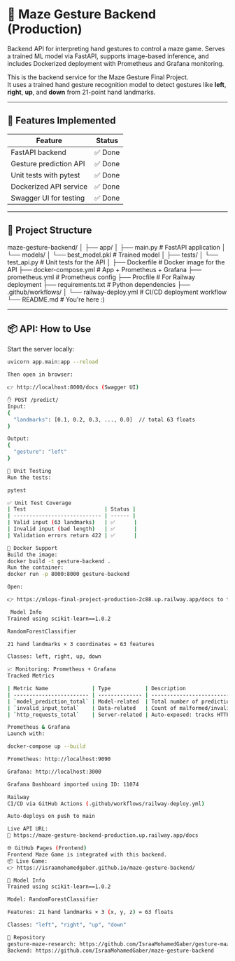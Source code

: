 # 🧠 Maze Gesture Backend (Production)
Backend API for interpreting hand gestures to control a maze game. Serves a trained ML model via FastAPI, supports image-based inference, and includes Dockerized deployment with Prometheus and Grafana monitoring.

This is the backend service for the Maze Gesture Final Project.  
It uses a trained hand gesture recognition model to detect gestures like **left**, **right**, **up**, and **down** from 21-point hand landmarks.

---

## 🚀 Features Implemented

| Feature                     | Status |
|----------------------------|--------|
| FastAPI backend            | ✅ Done |
| Gesture prediction API     | ✅ Done |
| Unit tests with pytest     | ✅ Done |
| Dockerized API service     | ✅ Done |
| Swagger UI for testing     | ✅ Done |

---

## 📁 Project Structure

maze-gesture-backend/
│
├── app/
│ ├── main.py # FastAPI application
│ └── models/
│ └── best_model.pkl # Trained model
│
├── tests/
│ └── test_api.py # Unit tests for the API
│
├── Dockerfile # Docker image for the API
├── docker-compose.yml # App + Prometheus + Grafana
├── prometheus.yml # Prometheus config
├── Procfile # For Railway deployment
├── requirements.txt # Python dependencies
├── .github/workflows/
│ └── railway-deploy.yml # CI/CD deployment workflow
└── README.md # You're here :)


---

## 📦 API: How to Use

Start the server locally:

```bash
uvicorn app.main:app --reload

Then open in browser:

👉 http://localhost:8000/docs (Swagger UI)

✋ POST /predict/
Input:
{
  "landmarks": [0.1, 0.2, 0.3, ..., 0.0]  // total 63 floats
}

Output:
{
  "gesture": "left"
}

🧪 Unit Testing
Run the tests:

pytest

✅ Unit Test Coverage
| Test                         | Status |
| ---------------------------- | ------ |
| Valid input (63 landmarks)   | ✅      |
| Invalid input (bad length)   | ✅      |
| Validation errors return 422 | ✅      |

🐳 Docker Support
Build the image:
docker build -t gesture-backend .
Run the container:
docker run -p 8000:8000 gesture-backend

Open:

👉 https://mlops-final-project-production-2c88.up.railway.app/docs to test the API

 Model Info
Trained using scikit-learn==1.0.2

RandomForestClassifier

21 hand landmarks × 3 coordinates = 63 features

Classes: left, right, up, down

📈 Monitoring: Prometheus + Grafana
Tracked Metrics

| Metric Name              | Type           | Description                                        |
| ------------------------ | -------------- | -------------------------------------------------- |
| `model_prediction_total` | Model-related  | Total number of predictions made                   |
| `invalid_input_total`    | Data-related   | Count of malformed/invalid inputs                  |
| `http_requests_total`    | Server-related | Auto-exposed: tracks HTTP traffic by status/method |

Prometheus & Grafana
Launch with:

docker-compose up --build

Prometheus: http://localhost:9090

Grafana: http://localhost:3000

Grafana Dashboard imported using ID: 11074

Railway
CI/CD via GitHub Actions (.github/workflows/railway-deploy.yml)

Auto-deploys on push to main

Live API URL:
🔗 https://maze-gesture-backend-production.up.railway.app/docs

🌐 GitHub Pages (Frontend)
Frontend Maze Game is integrated with this backend.
📦 Live Game:
👉 https://israamohamedgaber.github.io/maze-gesture-backend/

🧠 Model Info
Trained using scikit-learn==1.0.2

Model: RandomForestClassifier

Features: 21 hand landmarks × 3 (x, y, z) = 63 floats

Classes: "left", "right", "up", "down"

🔗 Repository
gesture-maze-research: https://github.com/IsraaMohamedGaber/gesture-maze-research
Backend: https://github.com/IsraaMohamedGaber/maze-gesture-backend


